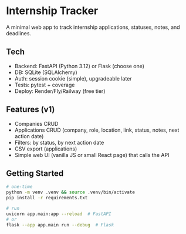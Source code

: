 # Internship Tracker

A minimal web app to track internship applications, statuses, notes, and deadlines.

## Tech
- Backend: FastAPI (Python 3.12) or Flask (choose one)
- DB: SQLite (SQLAlchemy)
- Auth: session cookie (simple), upgradeable later
- Tests: pytest + coverage
- Deploy: Render/Fly/Railway (free tier)

## Features (v1)
- Companies CRUD
- Applications CRUD (company, role, location, link, status, notes, next action date)
- Filters: by status, by next action date
- CSV export (applications)
- Simple web UI (vanilla JS or small React page) that calls the API

## Getting Started
```bash
# one-time
python -m venv .venv && source .venv/bin/activate
pip install -r requirements.txt

# run
uvicorn app.main:app --reload  # FastAPI
# or
flask --app app.main run --debug  # Flask
